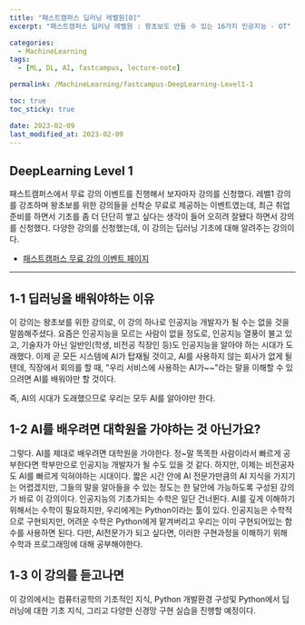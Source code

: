 ```yaml
---
title: "패스트캠퍼스 딥러닝 레벨원[0]"
excerpt: "패스트캠퍼스 딥러닝 레벨원 : 왕초보도 만들 수 있는 16가지 인공지능 - OT"

categories:
  - MachineLearning
tags:
  - [ML, DL, AI, fastcampus, lecture-note]

permalink: /MachineLearning/fastcampus-DeepLearning-Level1-1

toc: true
toc_sticky: true

date: 2023-02-09
last_modified_at: 2023-02-09
---
```


## DeepLearning Level 1
패스트캠퍼스에서 무료 강의 이벤트를 진행해서 보자마자 강의를 신청했다.
레벨1 강의를 강조하며 왕초보를 위한 강의들을 선착순 무료로 제공하는 이벤트였는데, 최근 취업 준비를 하면서 기초를 좀 더 단단히 쌓고 싶다는 생각이 들어 오히려 잘됐다 하면서 강의를 신청했다.
다양한 강의를 신청했는데, 이 강의는 딥러닝 기초에 대해 알려주는 강의이다.
- [패스트캠퍼스 무료 강의 이벤트 페이지](https://fastcampus.co.kr/event_online_levelone)
---

## 1-1 딥러닝을 배워야하는 이유
이 강의는 왕초보를 위한 강의로, 이 강의 하나로 인공지능 개발자가 될 수는 없을 것을 말씀해주셨다.
요즘은 인공지능을 모르는 사람이 없을 정도로, 인공지능 열풍이 불고 있고, 기술자가 아닌 일반인(학생, 비전공 직장인 등)도 인공지능을 알아야 하는 시대가 도래했다.
이제 곧 모든 시스템에 AI가 탑재될 것이고, AI를 사용하지 않는 회사가 없게 될텐데, 직장에서 회의를 할 때, "우리 서비스에 사용하는 AI가~~"라는 말을 이해할 수 있으려면 AI를 배워야만 할 것이다.

즉, AI의 시대가 도래했으므로 우리는 모두 AI를 알아야만 한다.

## 1-2 AI를 배우려면 대학원을 가야하는 것 아닌가요?
그렇다. AI를 제대로 배우려면 대학원을 가야한다. 정~말 똑똑한 사람이라서 빠르게 공부한다면 학부만으로 인공지능 개발자가 될 수도 있을 것 같다. 
하지만, 이제는 비전공자도 AI를 빠르게 익혀야하는 시대이다. 
짧은 시간 안에 AI 전문가만큼의 AI 지식을 가지기는 어렵겠지만, 그들의 말을 알아들을 수 있는 정도는 한 달안에 가능하도록 구성된 강의가 바로 이 강의이다. 
인공지능의 기초가되는 수학은 일단 건너뛴다.
AI를 깊게 이해하기 위해서는 수학이 필요하지만, 우리에게는 Python이라는 툴이 있다. 인공지능은 수학적으로 구현되지만, 어려운 수학은 Python에게 맡겨버리고 우리는 이미 구현되어있는 함수를 사용하면 된다.
다만, AI전문가가 되고 싶다면, 이러한 구현과정을 이해하기 위해 수학과 프로그래밍에 대해 공부해야한다.

## 1-3 이 강의를 듣고나면
이 강의에서는 컴퓨터공학의 기초적인 지식, Python 개발환경 구성및 Python에서 딥러닝에 대한 기초 지식, 그리고 다양한 신경망 구현 실습을 진행할 예정이다.